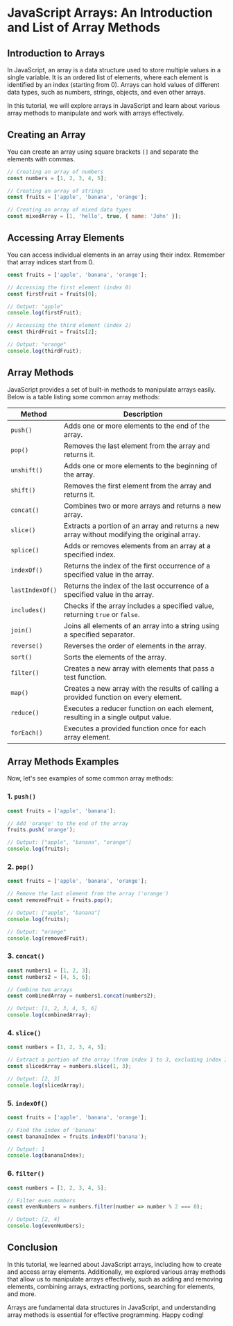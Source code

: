 # JavaScript Arrays: An Introduction and List of Array Methods

## Introduction to Arrays

In JavaScript, an array is a data structure used to store multiple values in a single variable. It is an ordered list of elements, where each element is identified by an index (starting from 0). Arrays can hold values of different data types, such as numbers, strings, objects, and even other arrays. 

In this tutorial, we will explore arrays in JavaScript and learn about various array methods to manipulate and work with arrays effectively.

## Creating an Array

You can create an array using square brackets `[]` and separate the elements with commas.

```javascript
// Creating an array of numbers
const numbers = [1, 2, 3, 4, 5];

// Creating an array of strings
const fruits = ['apple', 'banana', 'orange'];

// Creating an array of mixed data types
const mixedArray = [1, 'hello', true, { name: 'John' }];
```

## Accessing Array Elements

You can access individual elements in an array using their index. Remember that array indices start from 0.

```javascript
const fruits = ['apple', 'banana', 'orange'];

// Accessing the first element (index 0)
const firstFruit = fruits[0];

// Output: "apple"
console.log(firstFruit);

// Accessing the third element (index 2)
const thirdFruit = fruits[2];

// Output: "orange"
console.log(thirdFruit);
```

## Array Methods

JavaScript provides a set of built-in methods to manipulate arrays easily. Below is a table listing some common array methods:

| Method            | Description                                                                                   |
| ----------------- | --------------------------------------------------------------------------------------------- |
| `push()`          | Adds one or more elements to the end of the array.                                          |
| `pop()`           | Removes the last element from the array and returns it.                                     |
| `unshift()`       | Adds one or more elements to the beginning of the array.                                    |
| `shift()`         | Removes the first element from the array and returns it.                                    |
| `concat()`        | Combines two or more arrays and returns a new array.                                        |
| `slice()`         | Extracts a portion of an array and returns a new array without modifying the original array.|
| `splice()`        | Adds or removes elements from an array at a specified index.                                |
| `indexOf()`       | Returns the index of the first occurrence of a specified value in the array.                |
| `lastIndexOf()`   | Returns the index of the last occurrence of a specified value in the array.                 |
| `includes()`      | Checks if the array includes a specified value, returning `true` or `false`.                |
| `join()`          | Joins all elements of an array into a string using a specified separator.                    |
| `reverse()`       | Reverses the order of elements in the array.                                                |
| `sort()`          | Sorts the elements of the array.                                                             |
| `filter()`        | Creates a new array with elements that pass a test function.                                |
| `map()`           | Creates a new array with the results of calling a provided function on every element.       |
| `reduce()`        | Executes a reducer function on each element, resulting in a single output value.            |
| `forEach()`       | Executes a provided function once for each array element.                                   |

## Array Methods Examples

Now, let's see examples of some common array methods:

### 1. `push()`

```javascript
const fruits = ['apple', 'banana'];

// Add 'orange' to the end of the array
fruits.push('orange');

// Output: ["apple", "banana", "orange"]
console.log(fruits);
```

### 2. `pop()`

```javascript
const fruits = ['apple', 'banana', 'orange'];

// Remove the last element from the array ('orange')
const removedFruit = fruits.pop();

// Output: ["apple", "banana"]
console.log(fruits);

// Output: "orange"
console.log(removedFruit);
```

### 3. `concat()`

```javascript
const numbers1 = [1, 2, 3];
const numbers2 = [4, 5, 6];

// Combine two arrays
const combinedArray = numbers1.concat(numbers2);

// Output: [1, 2, 3, 4, 5, 6]
console.log(combinedArray);
```

### 4. `slice()`

```javascript
const numbers = [1, 2, 3, 4, 5];

// Extract a portion of the array (from index 1 to 3, excluding index 3)
const slicedArray = numbers.slice(1, 3);

// Output: [2, 3]
console.log(slicedArray);
```

### 5. `indexOf()`

```javascript
const fruits = ['apple', 'banana', 'orange'];

// Find the index of 'banana'
const bananaIndex = fruits.indexOf('banana');

// Output: 1
console.log(bananaIndex);
```

### 6. `filter()`

```javascript
const numbers = [1, 2, 3, 4, 5];

// Filter even numbers
const evenNumbers = numbers.filter(number => number % 2 === 0);

// Output: [2, 4]
console.log(evenNumbers);
```

## Conclusion

In this tutorial, we learned about JavaScript arrays, including how to create and access array elements. Additionally, we explored various array methods that allow us to manipulate arrays effectively, such as adding and removing elements, combining arrays, extracting portions, searching for elements, and more. 

Arrays are fundamental data structures in JavaScript, and understanding array methods is essential for effective programming. Happy coding!